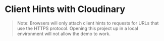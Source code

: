# Client Hints with Cloudinary

> Note: Browsers will only attach client hints to requests for URLs that use the HTTPS protocol. Opening this project up in a local environment will not allow the demo to work.